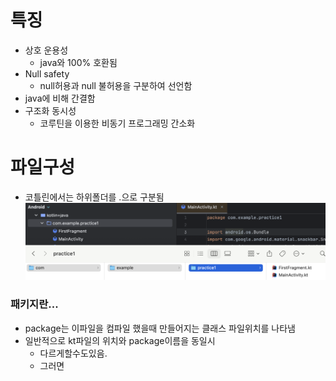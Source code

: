 # 특징
- 상호 운용성
	- java와 100% 호환됨
- Null safety
	- null허용과 null 불허용을 구분하여 선언함
- java에 비해 간결함
- 구조화 동시성
	- 코루틴을 이용한 비동기 프로그래밍 간소화

# 파일구성
- 코틀린에서는 하위폴더를 .으로 구분됨![|449](assets/3_코틀린-20241221220802352.png)
### 패키지란...
- package는 이파일을 컴파일 했을때 만들어지는 클래스 파일위치를 나타냄
- 일반적으로 kt파일의 위치와 package이름을 동일시
	- 다르게할수도있음.
	- 그러면 